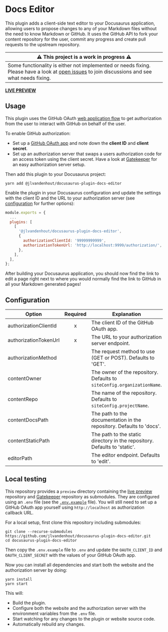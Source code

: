 # Docs Editor

This plugin adds a client-side text editor to your Docusaurus application, allowing users to propose changes to any of your Markdown files without the need to know Markdown or GitHub. It uses the GitHub API to fork your content repository for the user, commit any progress and create pull requests to the upstream repository.

| ⚠️ This project is a work in progress ⚠️                                                                                                                                                                               |
| ---------------------------------------------------------------------------------------------------------------------------------------------------------------------------------------------------------------------- |
| Some functionality is either not implemented or needs fixing. Please have a look at [open issues](https://github.com/jlvandenhout/docusaurus-plugin-docs-editor/issues) to join discussions and see what needs fixing. |

[**LIVE PREVIEW**](https://jlvandenhout.github.io/docusaurus-plugin-docs-editor)

## Usage

This plugin uses the GitHub OAuth [web application flow](https://docs.github.com/en/developers/apps/building-oauth-apps/authorizing-oauth-apps#web-application-flow) to get authorization from the user to interact with GitHub on behalf of the user.

To enable GitHub authorization:

- Set up a [GitHub OAuth app](https://docs.github.com/en/developers/apps/building-oauth-apps/creating-an-oauth-app) and note down the **client ID** and **client secret**.
- Set up an authorization server that swaps a users authorization code for an access token using the client secret. Have a look at [Gatekeeper](https://github.com/prose/gatekeeper) for an easy authorization server setup.

Then add this plugin to your Docusaurus project:

```
yarn add @jlvandenhout/docusaurus-plugin-docs-editor
```

Enable the plugin in your Docusaurus configuration and update the settings with the client ID and the URL to your authorization server (see [configuration](#configuration) for further options):

```js
module.exports = {
  ...
  plugins: [
    [
      '@jlvandenhout/docusaurus-plugin-docs-editor',
      {
        authorizationClientId: '99999999999',
        authorizationTokenUrl: 'http://localhost:9999/authorization/',
      },
    ],
  ],
};
```

After building your Docusaurus application, you should now find the link to edit a page right next to where you would normally find the link to GitHub in all your Markdown generated pages!

## Configuration

| Option                | Required | Explanation                                                               |
| --------------------- | :------: | ------------------------------------------------------------------------- |
| authorizationClientId |    x     | The client ID of the GitHub OAuth app.                                    |
| authorizationTokenUrl |    x     | The URL to your authorization server endpoint.                            |
| authorizationMethod   |          | The request method to use (GET or POST). Defaults to 'GET'.               |
| contentOwner          |          | The owner of the repository. Defaults to `siteConfig.organizationName`.   |
| contentRepo           |          | The name of the repository. Defaults to `siteConfig.projectName`.         |
| contentDocsPath       |          | The path to the documentation in the repository. Defaults to 'docs'.      |
| contentStaticPath     |          | The path to the static directory in the repository. Defaults to 'static'. |
| editorPath            |          | The editor endpoint. Defaults to 'edit'.                                  |

## Local testing

This repository provides a `preview` directory containing the [live preview](https://github.com/jlvandenhout/docusaurus-plugin-docs-editor-preview) repository and [Gatekeeper](https://github.com/prose/gatekeeper) repository as submodules. They are configured using an `.env` file (see the [`.env.example`](.env.example) file). You will still need to set up a GitHub OAuth app yourself using `http://localhost` as authorization callback URL.

For a local setup, first clone this repository including submodules:

```
git clone --recurse-submodules https://github.com/jlvandenhout/docusaurus-plugin-docs-editor.git
cd docusaurus-plugin-docs-editor
```

Then copy the `.env.example` file to `.env` and update the `OAUTH_CLIENT_ID` and `OAUTH_CLIENT_SECRET` with the values of your GitHub OAuth app.

Now you can install all dependencies and start both the website and the authorization server by doing:

```
yarn install
yarn start
```

This will:

- Build the plugin.
- Configure both the website and the authorization server with the environment variables from the `.env` file.
- Start watching for any changes to the plugin or website source code.
- Automatically rebuild any changes.
